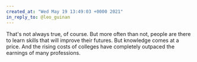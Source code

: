 ```yaml
---
created_at: "Wed May 19 13:49:03 +0000 2021"
in_reply_to: @leo_guinan
---
```


That's not always true, of course. But more often than not, people are there to learn skills that will improve their futures. But knowledge comes at a price. And the rising costs of colleges have completely outpaced the earnings of many professions.